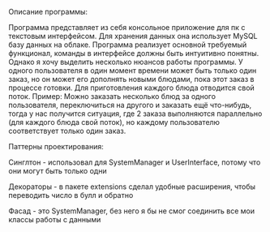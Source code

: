 Описание программы:

Программа представляет из себя консольное приложение для пк с текстовым интерфейсом. 
Для хранения данных она использует MySQL базу данных на облаке.
Программа реализует основной требуемый функционал, команды в интерфейсе должны быть интуитивно понятны.
Однако я хочу выделить несколько нюансов работы программы.
У одного пользователя в один момент времени может быть только один заказ,
но он может его дополнять новыми блюдами, пока этот заказ в процессе готовки.
Для приготовления каждого блюда отводится свой поток.
Пример: Можно заказать несколько блюд за одного пользователя, переключиться на другого
и заказать ещё что-нибудь, тогда у нас получится ситуация, где 2 заказа выполняются параллельно (для каждого блюда свой поток),
но каждому пользователю соответствует только один заказ.

Паттерны проектирования:

Синглтон - использовал для SystemManager и UserInterface, потому что они могут быть только одни

Декораторы - в пакете extensions сделал удобные расширения, чтобы переводить число в булл и обратно

Фасад - это SystemManager, без него я бы не смог соединить все мои классы работы с данными
